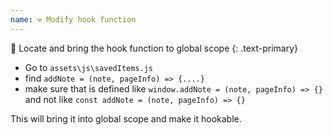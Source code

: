 ```yaml
---
name: ⚒️ Modify hook function
---
```


👀 Locate and bring the hook function to global scope
{: .text-primary}

- Go to `assets\js\savedItems.js` 
- find `addNote = (note, pageInfo) => {....}`
- make sure that is defined like `window.addNote = (note, pageInfo) => {}` and not like `const addNote = (note, pageInfo) => {}`

This will bring it into global scope and make it hookable.